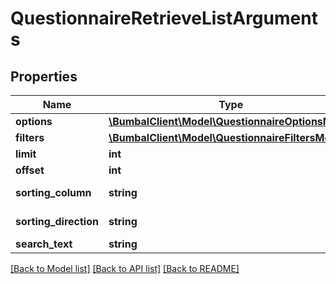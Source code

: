 # QuestionnaireRetrieveListArguments

## Properties
Name | Type | Description | Notes
------------ | ------------- | ------------- | -------------
**options** | [**\BumbalClient\Model\QuestionnaireOptionsModel**](QuestionnaireOptionsModel.md) |  | [optional] 
**filters** | [**\BumbalClient\Model\QuestionnaireFiltersModel**](QuestionnaireFiltersModel.md) |  | [optional] 
**limit** | **int** |  | [optional] 
**offset** | **int** |  | [optional] 
**sorting_column** | **string** | Sorting Column | [optional] 
**sorting_direction** | **string** | Sorting Direction | [optional] 
**search_text** | **string** |  | [optional] 

[[Back to Model list]](../README.md#documentation-for-models) [[Back to API list]](../README.md#documentation-for-api-endpoints) [[Back to README]](../README.md)


